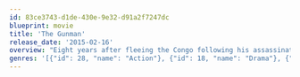 ```yaml
---
id: 83ce3743-d1de-430e-9e32-d91a2f7247dc
blueprint: movie
title: 'The Gunman'
release_date: '2015-02-16'
overview: "Eight years after fleeing the Congo following his assassination of that country's minister of mining, former assassin Jim Terrier is back, suffering from PTSD and digging wells to atone for his violent past. After an attempt is made on his life, Terrier flies to London to find out who wants him dead -- and why. Terrier's search leads him to a reunion with Annie, a woman he once loved, who is now married to an oily businessman with dealings in Africa."
genres: '[{"id": 28, "name": "Action"}, {"id": 18, "name": "Drama"}, {"id": 80, "name": "Crime"}]'
---
```

